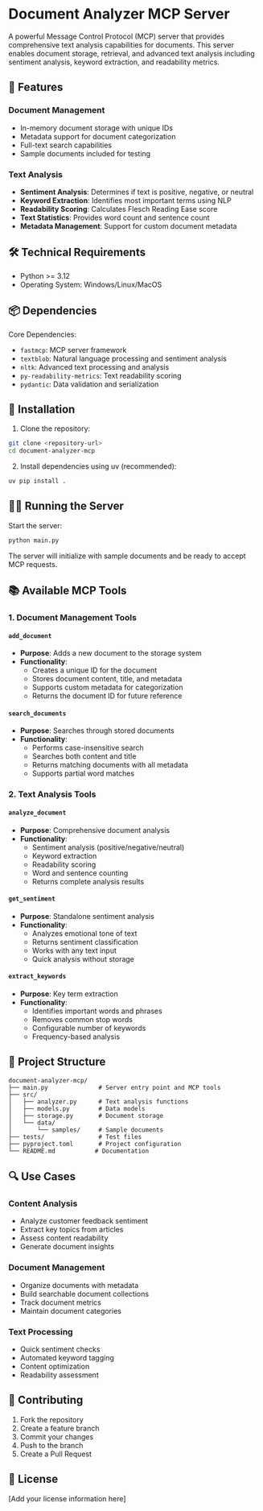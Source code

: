 # Document Analyzer MCP Server

A powerful Message Control Protocol (MCP) server that provides comprehensive text analysis capabilities for documents. This server enables document storage, retrieval, and advanced text analysis including sentiment analysis, keyword extraction, and readability metrics.

## 🌟 Features

### Document Management
- In-memory document storage with unique IDs
- Metadata support for document categorization
- Full-text search capabilities
- Sample documents included for testing

### Text Analysis
- **Sentiment Analysis**: Determines if text is positive, negative, or neutral
- **Keyword Extraction**: Identifies most important terms using NLP
- **Readability Scoring**: Calculates Flesch Reading Ease score
- **Text Statistics**: Provides word count and sentence count
- **Metadata Management**: Support for custom document metadata

## 🛠️ Technical Requirements

- Python >= 3.12
- Operating System: Windows/Linux/MacOS

## 📦 Dependencies

Core Dependencies:
- `fastmcp`: MCP server framework
- `textblob`: Natural language processing and sentiment analysis
- `nltk`: Advanced text processing and analysis
- `py-readability-metrics`: Text readability scoring
- `pydantic`: Data validation and serialization

## 🚀 Installation

1. Clone the repository:
```bash
git clone <repository-url>
cd document-analyzer-mcp
```

2. Install dependencies using uv (recommended):
```bash
uv pip install .
```

## 🏃‍♂️ Running the Server

Start the server:
```bash
python main.py
```

The server will initialize with sample documents and be ready to accept MCP requests.

## 📚 Available MCP Tools

### 1. Document Management Tools

#### `add_document`
- **Purpose**: Adds a new document to the storage system
- **Functionality**: 
  - Creates a unique ID for the document
  - Stores document content, title, and metadata
  - Supports custom metadata for categorization
  - Returns the document ID for future reference

#### `search_documents`
- **Purpose**: Searches through stored documents
- **Functionality**:
  - Performs case-insensitive search
  - Searches both content and title
  - Returns matching documents with all metadata
  - Supports partial word matches

### 2. Text Analysis Tools

#### `analyze_document`
- **Purpose**: Comprehensive document analysis
- **Functionality**:
  - Sentiment analysis (positive/negative/neutral)
  - Keyword extraction
  - Readability scoring
  - Word and sentence counting
  - Returns complete analysis results

#### `get_sentiment`
- **Purpose**: Standalone sentiment analysis
- **Functionality**:
  - Analyzes emotional tone of text
  - Returns sentiment classification
  - Works with any text input
  - Quick analysis without storage

#### `extract_keywords`
- **Purpose**: Key term extraction
- **Functionality**:
  - Identifies important words and phrases
  - Removes common stop words
  - Configurable number of keywords
  - Frequency-based analysis

## 📁 Project Structure

```
document-analyzer-mcp/
├── main.py              # Server entry point and MCP tools
├── src/
│   ├── analyzer.py      # Text analysis functions
│   ├── models.py        # Data models
│   ├── storage.py       # Document storage
│   └── data/
│       └── samples/     # Sample documents
├── tests/               # Test files
├── pyproject.toml       # Project configuration
└── README.md           # Documentation
```

## 🔍 Use Cases

### Content Analysis
- Analyze customer feedback sentiment
- Extract key topics from articles
- Assess content readability
- Generate document insights

### Document Management
- Organize documents with metadata
- Build searchable document collections
- Track document metrics
- Maintain document categories

### Text Processing
- Quick sentiment checks
- Automated keyword tagging
- Content optimization
- Readability assessment

## 🤝 Contributing

1. Fork the repository
2. Create a feature branch
3. Commit your changes
4. Push to the branch
5. Create a Pull Request

## 📄 License

[Add your license information here]
